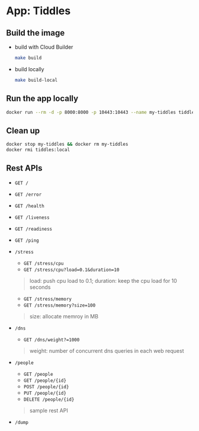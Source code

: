 # App: Tiddles

## Build the image

* build with Cloud Builder

  ```sh
  make build
  ```

* build locally

  ```sh
  make build-local
  ```

## Run the app locally

```sh
docker run --rm -d -p 8000:8000 -p 10443:10443 --name my-tiddles tiddles:local
```

## Clean up

```sh
docker stop my-tiddles && docker rm my-tiddles
docker rmi tiddles:local
```

## Rest APIs

* `GET /`
* `GET /error`
* `GET /health`
* `GET /liveness`
* `GET /readiness`
* `GET /ping`

* `/stress`
  * `GET /stress/cpu`
  * `GET /stress/cpu?load=0.1&duration=10`
  > load: push cpu load to 0.1; duration: keep the cpu load for 10 seconds
  * `GET /stress/memory`
  * `GET /stress/memory?size=100`
  > size: allocate memroy in MB

* `/dns`
  * `GET /dns/weight?=1000`
  > weight: number of concurrent dns queries in each web request

* `/people`
  * `GET /people`
  * `GET /people/{id}`
  * `POST /people/{id}`
  * `PUT /people/{id}`
  * `DELETE /people/{id}`
  > sample rest API

* `/dump`
